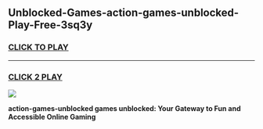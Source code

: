 
## Unblocked-Games-action-games-unblocked-Play-Free-3sq3y
<h3>
<a href="https://premium76.site?title=action-games-unblocked&ref=22A">CLICK TO PLAY</a></h3>
<hr>

<h3>
<a href="https://premium76.site?title=action-games-unblocked&ref=22A">CLICK 2 PLAY</a>
  
</h3>

<a href="https://premium76.site?title=action-games-unblocked&ref=22A"><img src="https://clearcache.store/games.png"></a>


**action-games-unblocked games unblocked: Your Gateway to Fun and Accessible Online Gaming**

